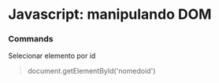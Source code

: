 # Javascript: manipulando DOM  
  
### Commands
  
Selecionar elemento por id  
> document.getElementById('nomedoid')  
